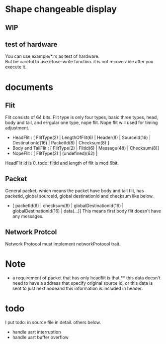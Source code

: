 # Shape changeable display

## WIP

## test of hardware
You can use example/\*.rs as test of hardware.  
But be careful to use efuse-write function. it is not recoverable after you execute it.
<!-- But you should not use efuse.rs before  -->

# documents
## Flit
Flit consists of 64 bits. Flit type is only four types, basic three types, head, body and tail, and errgular one type, nope flit.
Nope flit will used for timing adjustment.
* HeadFlit : [ FlitType(2) | LengthOfFlit(6) | Header(8) | SourceId(16) | DestinationId(16) | PacketId(8) | Checksum(8) ]
* Body and TailFlit : [ FlitType(2) | FlitId(6) | Message(48) | Checksum(8)]
* NopeFlit : [ FlitType(2) | (undefined)(62) ]

HeadFlit id is 0.
todo: flitId and length of flit is mod 6bit.

## Packet
General packet, which means the packet have body and tail flit, has packetid, global sourceId, global destinationId and checksum like below.
* [ packetId(8) | checksum(8) | globalDestinationId(16) | globalDestinationId(16) | data(...)]
This means first body flit doesn't have any messages.

## Network Protcol
Network Protocol must implement networkProtocol trait.

# Note
* a requirement of packet that has only headflit is that
** this data doesn't need to have a address that specify original source id, or this data is sent to just next nodeand this information is included in header.

# todo
I put todo: in source file in detail. others below.
* handle uart interruption
* handle uart buffer overflow 
